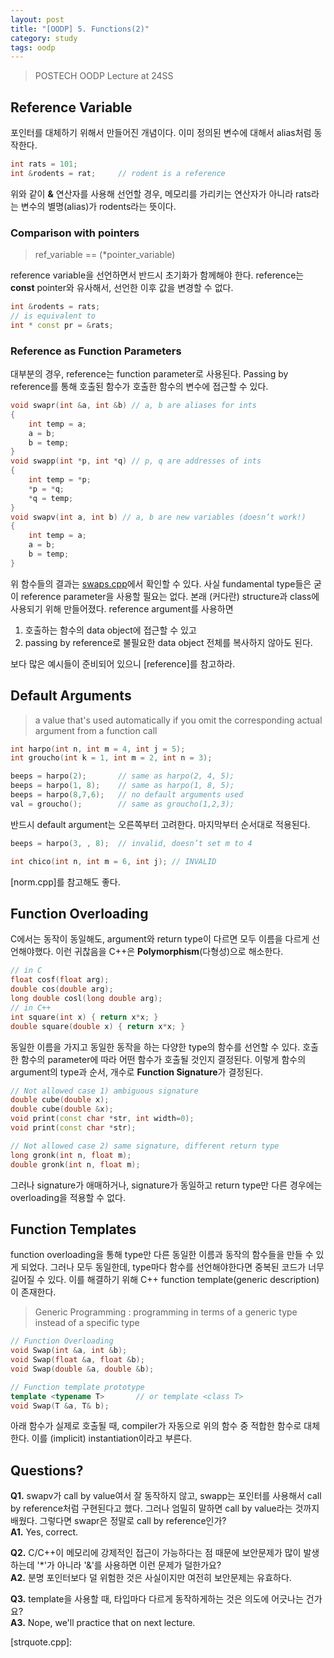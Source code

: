 ```yaml
---
layout: post
title: "[OODP] 5. Functions(2)"
category: study
tags: oodp
---
```


> POSTECH OODP Lecture at 24SS

## Reference Variable
포인터를 대체하기 위해서 만들어진 개념이다. 이미 정의된 변수에 대해서 alias처럼 동작한다.
``` c++
int rats = 101;
int &rodents = rat;     // rodent is a reference
```
위와 같이 **&** 연산자를 사용해 선언할 경우, 메모리를 가리키는 연산자가 아니라 rats라는 변수의 별명(alias)가 rodents라는 뜻이다.

### Comparison with pointers
> ref_variable == (*pointer_variable)

reference variable을 선언하면서 반드시 초기화가 함께해야 한다.
reference는 **const** pointer와 유사해서, 선언한 이후 값을 변경할 수 없다. 
<!--more-->
``` c++
int &rodents = rats;
// is equivalent to
int * const pr = &rats;
```
### Reference as Function Parameters
대부분의 경우, reference는 function parameter로 사용된다.
Passing by reference를 통해 호출된 함수가 호출한 함수의 변수에 접근할 수 있다.

``` c++
void swapr(int &a, int &b) // a, b are aliases for ints
{
    int temp = a;
    a = b;
    b = temp;
}
void swapp(int *p, int *q) // p, q are addresses of ints
{
    int temp = *p;
    *p = *q;
    *q = temp;
}
void swapv(int a, int b) // a, b are new variables (doesn’t work!)
{
    int temp = a;
    a = b;
    b = temp;
}
```
위 함수들의 결과는 [swaps.cpp]에서 확인할 수 있다.
사실 fundamental type들은 굳이 reference parameter을 사용할 필요는 없다. 본래 (커다란) structure과 class에 사용되기 위해 만들어졌다. reference argument를 사용하면
1) 호출하는 함수의 data object에 접근할 수 있고
2) passing by reference로 불필요한 data object 전체를 복사하지 않아도 된다.

보다 많은 예시들이 준비되어 있으니 [reference]를 참고하라.

## Default Arguments
> a value that's used automatically if you omit the corresponding actual argument from a function call

``` c++
int harpo(int n, int m = 4, int j = 5);
int groucho(int k = 1, int m = 2, int n = 3);

beeps = harpo(2);       // same as harpo(2, 4, 5);
beeps = harpo(1, 8);    // same as harpo(1, 8, 5);
beeps = harpo(8,7,6);   // no default arguments used
val = groucho();        // same as groucho(1,2,3);
```

반드시 default argument는 오른쪽부터 고려한다. 마지막부터 순서대로 적용된다.

```c++
beeps = harpo(3, , 8);  // invalid, doesn’t set m to 4

int chico(int n, int m = 6, int j); // INVALID
```
[norm.cpp]를 참고해도 좋다.

## Function Overloading
C에서는 동작이 동일해도, argument와 return type이 다르면 모두 이름을 다르게 선언해야했다.
이런 귀찮음을 C++은 **Polymorphism**(다형성)으로 해소한다.

```c++
// in C
float cosf(float arg);
double cos(double arg);
long double cosl(long double arg);
// in C++
int square(int x) { return x*x; }
double square(double x) { return x*x; }
```
동일한 이름을 가지고 동일한 동작을 하는 다양한 type의 함수를 선언할 수 있다.
호출한 함수의 parameter에 따라 어떤 함수가 호출될 것인지 결정된다.
이렇게 함수의 argument의 type과 순서, 개수로 **Function Signature**가 결정된다.

```c++
// Not allowed case 1) ambiguous signature
double cube(double x);
double cube(double &x);
void print(const char *str, int width=0);
void print(const char *str);

// Not allowed case 2) same signature, different return type
long gronk(int n, float m);
double gronk(int n, float m);
```
그러나 signature가 애매하거나, signature가 동일하고 return type만 다른 경우에는 overloading을 적용할 수 없다.

## Function Templates
function overloading을 통해 type만 다른 동일한 이름과 동작의 함수들을 만들 수 있게 되었다.
그러나 모두 동일한데, type마다 함수를 선언해야한다면 중복된 코드가 너무 길어질 수 있다.
이를 해결하기 위해 C++ function template(generic description)이 존재한다.

> Generic Programming : programming in terms of a generic type instead of a specific type

```c++
// Function Overloading
void Swap(int &a, int &b);
void Swap(float &a, float &b);
void Swap(double &a, double &b);

// Function template prototype
template <typename T>       // or template <class T>
void Swap(T &a, T& b);
```
아래 함수가 실제로 호출될 때, compiler가 자동으로 위의 함수 중 적합한 함수로 대체한다. 이를 (implicit) instantiation이라고 부른다.




## Questions?
**Q1.** swapv가 call by value여서 잘 동작하지 않고, swapp는 포인터를 사용해서 call by reference처럼 구현된다고 했다. 그러나 엄밀히 말하면 call by value라는 것까지 배웠다. 그렇다면 swapr은 정말로 call by reference인가?    <br>
**A1.** Yes, correct.


**Q2.** C/C++이 메모리에 강제적인 접근이 가능하다는 점 때문에 보안문제가 많이 발생하는데 '*'가 아니라 '&'를 사용하면 이런 문제가 덜한가요? <br>
**A2.** 분명 포인터보다 덜 위험한 것은 사실이지만 여전히 보안문제는 유효하다.

**Q3.** template을 사용할 때, 타입마다 다르게 동작하게하는 것은 의도에 어긋나는 건가요? <br>
**A3.** Nope, we'll practice that on next lecture.

<!-- Links -->
[swaps.cpp]: 
[reference]: 
[strquote.cpp]: 